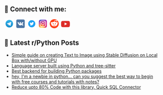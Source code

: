 ## 🔎 Connect with me:
[<img src="https://github.com/bullbesh/bullbesh/blob/main/images/Telegram.png" width="32" height="32" />](https://t.me/bullbesh)
[<img src="https://github.com/bullbesh/bullbesh/blob/main/images/VK.png" width="32" height="32" />](https://vk.com/bullbesh)
[<img src="https://github.com/bullbesh/bullbesh/blob/main/images/Twitter.png" width="32" height="32" />](https://twitter.com/bullbesh1)
[<img src="https://github.com/bullbesh/bullbesh/blob/main/images/Instagram.png" width="32" height="32" />](https://www.instagram.com/bullbesh)
[<img src="https://github.com/bullbesh/bullbesh/blob/main/images/Reddit.png" width="32" height="32" />](https://www.reddit.com/user/bullbesh)
[<img src="https://github.com/bullbesh/bullbesh/blob/main/images/YouTube.png" width="32" height="32" />](https://www.youtube.com/channel/UCtfjRs6uzgq5mfm8S06WTcg)

## 📕 Latest r/Python Posts
<!-- BLOG-POST-LIST:START -->
- [Simple guide on creating Text to Image using Stable Diffusion on Local Box with/without GPU](https://www.reddit.com/r/Python/comments/109erg2/simple_guide_on_creating_text_to_image_using/)
- [Language server built using Python and tree-sitter](https://www.reddit.com/r/Python/comments/109emjk/language_server_built_using_python_and_treesitter/)
- [Best backend for building Python packages](https://www.reddit.com/r/Python/comments/109dj2z/best_backend_for_building_python_packages/)
- [hey, I&#39;m a newbie in python... can you suggest the best way to begin with free courses and tutorials with notes?](https://www.reddit.com/r/Python/comments/109d4aq/hey_im_a_newbie_in_python_can_you_suggest_the/)
- [Reduce upto 80% Code with this library. Quick SQL Connector](https://www.reddit.com/r/Python/comments/109babq/reduce_upto_80_code_with_this_library_quick_sql/)
<!-- BLOG-POST-LIST:END -->
